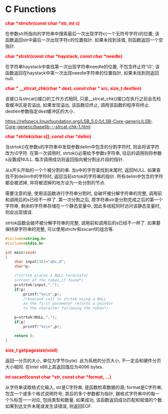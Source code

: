 # C Functions

**<font color="red">char \*strrchr(const char \*str, int c)</font>**

在参数str所指向的字符串中搜索最后一次出现字符c(一个无符号字符)的位置; 该函数返回str中最后一次出现字符c的位置指针. 如果未找到该值, 则函数返回一个空指针.

**<font color="red">char \*strstr(const char \*haystack, const char \*needle)</font>**

在字符串haystack中查找第一次出现字符串needle的位置, 不包含终止符'\0'; 该函数返回在haystack中第一次出现needle字符串的位置指针, 如果未找到则返回null.

**<font color="red">char \* \_\_strcat\_chk(char \* dest, const char \* src, size_t destlen)</font>**

该接口与strcat()接口的工作方式相同, 只是\_\_strcat\_chk()接口在执行之前会先检查缓冲区是否溢出, 如果发现溢出, 该函数应终止, 调用该函数的程序将终止. destlen参数指定dest缓冲区的大小.

https://refspecs.linuxfoundation.org/LSB_5.0.0/LSB-Core-generic/LSB-Core-generic/baselib---strcat-chk-1.html

**<font color="red">char \*strtok(char s\[\], const char \*delim)</font>**

当strtok()在参数s的字符串中发现参数delim中包含的分割字符时, 则会将该字符改为\0字符. 在第一次调用时, strtok()必需给予参数s字符串, 往后的调用则将参数s设置成NULL. 每次调用成功则返回指向被分割出片段的指针.

从s开头开始的一个个被分割的串. 当s中的字符查找到末尾时, 返回NULL. 如果查找不到delim中的字符时, 返回当前strtok的字符串的指针. 所有delim中包含的字符都会被滤掉, 并将被滤掉的地方设为一处分割的节点.

需要注意的是, 使用该函数进行字符串分割时, 会破坏被分解字符串的完整, 调用前和调用后的s已经不一样了. 第一次分割之后, 原字符串str是分割完成之后的第一个字符串, 剩余的字符串存储在一个静态变量中, 因此多线程同时访问该静态变量时, 则会出现错误.

strtok函数会破坏被分解字符串的完整, 调用前和调用后的s已经不一样了. 如果要保持原字符串的完整, 可以使用strchr和sscanf的组合等.

```C
#include<string.h>
#include<stdio.h>

int main(void)
{
    char input[16]="abc,d";
    char*p;

    /*strtok places a NULL terminator
    infront of the token,if found*/
    p=strtok(input,",");
    if(p)
        printf("%s\n",p);
        /*Asecond call to strtok using a NULL
        as the first parameter returns a pointer
        to the character following the token*/

    p=strtok(NULL,",");
    if(p)
        printf("%s\n",p);

    return 0;
}
```

**<font color="red">size\_t getpagesize(void)</font>**

返回一分页的大小, 单位为字节(byte). 此为系统的分页大小, 不一定会和硬件分页大小相同. 在Intel x86上其返回值应为4096 bytes.

**<font color="red">int sscanf(const char \*str, const char \*format, ...)</font>**

从字符串读取格式化输入, str是C字符串, 是函数检索数据的源; format是C字符串, 包含一个或多个格式说明符号; 其后的多个参数都为指针, 跟格式字符串中的每一个%标签一一对应, 包括类型和数量. 如果成功, 该函数返回成功匹配和赋值的个数. 如果到达文件末尾或发生读错误, 则返回EOF.




